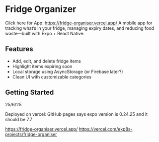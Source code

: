 # Fridge Organizer

Click here for App: https://fridge-organiser.vercel.app/
A mobile app for tracking what’s in your fridge, managing expiry dates, and reducing food waste—built with Expo + React Native.

## Features
- Add, edit, and delete fridge items
- Highlight items expiring soon
- Local storage using AsyncStorage (or Firebase later?)
- Clean UI with customizable categories

## Getting Started

25/6/25

Deployed on vercel: GitHub pages says expo version is 0.24.25 and it should be 7.7

https://fridge-organiser.vercel.app/
https://vercel.com/ekp8s-projects/fridge-organiser
